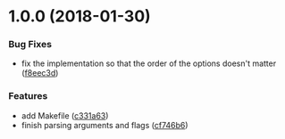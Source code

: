 <a name="1.0.0"></a>
# 1.0.0 (2018-01-30)


### Bug Fixes

* fix the implementation so that the order of the options doesn't matter ([f8eec3d](https://github.com/wyk9787/compiler/commit/f8eec3d))


### Features

* add Makefile ([c331a63](https://github.com/wyk9787/compiler/commit/c331a63))
* finish parsing arguments and flags ([cf746b6](https://github.com/wyk9787/compiler/commit/cf746b6))



